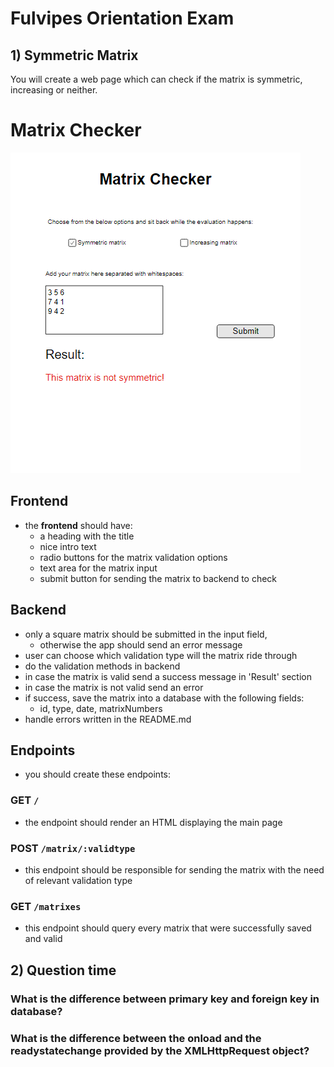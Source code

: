 # Fulvipes Orientation Exam

## 1) Symmetric Matrix

You will create a web page which can check if the matrix is symmetric, increasing or neither.

# Matrix Checker

![main](assets/index.png)

## Frontend

  - the **frontend** should have:
    - a heading with the title
    - nice intro text
    - radio buttons for the matrix validation options
    - text area for the matrix input
    - submit button for sending the matrix to backend to check


## Backend

  - only a square matrix should be submitted in the input field,
    - otherwise the app should send an error message
  - user can choose which validation type will the matrix ride through
  - do the validation methods in backend
  - in case the matrix is valid send a success message in 'Result' section
  - in case the matrix is not valid send an error
  - if success, save the matrix into a database with the following fields:
    - id, type, date, matrixNumbers
  - handle errors written in the README.md


## Endpoints
  - you should create these endpoints:

### GET `/`
  - the endpoint should render an HTML displaying the main page

### POST `/matrix/:validtype`
  - this endpoint should be responsible for sending the matrix with the need of relevant validation type

### GET `/matrixes`
  - this endpoint should query every matrix that were successfully saved and valid

## 2) Question time

### What is the difference between primary key and foreign key in database?

### What is the difference between the onload and the readystatechange provided by the XMLHttpRequest object?
